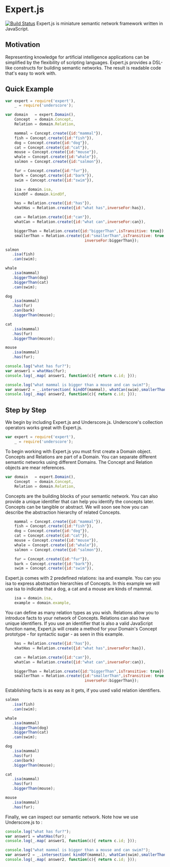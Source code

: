 Expert.js
=========
[![Build Status](https://travis-ci.org/L3V3L9/expert.png)](https://travis-ci.org/L3V3L9/expert)
Expert.js is miniature semantic network framework written in JavaScript.

Motivation
----------
Representing knowledge for artificial intelligence applications can be simplified
by the flexibility of scripting languages. Expert.js provides a DSL-like constructs 
for building semantic networks. The result is readable code that's easy to work with.

Quick Example
-------------
```javascript
var expert = require('expert'),
    _ = require('underscore');

var domain   = expert.Domain(),
    Concept  = domain.Concept,
    Relation = domain.Relation,

    mammal = Concept.create({id:"mammal"}),
    fish = Concept.create({id:"fish"}),
    dog = Concept.create({id:"dog"}),
    cat = Concept.create({id:"cat"}),
    mouse = Concept.create({id:"mouse"}),
    whale = Concept.create({id:"whale"}),
    salmon = Concept.create({id:"salmon"}),

    fur = Concept.create({id:"fur"}),
    bark = Concept.create({id:"bark"}),
    swim = Concept.create({id:"swim"}),

    isa = domain.isa,
    kindOf = domain.kindOf,

    has = Relation.create({id:"has"}),
    whatHas = Relation.create({id:"what has",inverseFor:has}),

    can = Relation.create({id:"can"}),
    whatCan = Relation.create({id:"what can",inverseFor:can}),

    biggerThan = Relation.create({id:"biggerThan",isTransitive: true});
    smallerThan = Relation.create({id:"smallerThan",isTransitive: true, 
                                   inverseFor:biggerThan});

salmon
   .isa(fish)
   .can(swim);

whale
   .isa(mammal)
   .biggerThan(dog)
   .biggerThan(cat)
   .can(swim);

dog
   .isa(mammal)
   .has(fur)
   .can(bark)
   .biggerThan(mouse);

cat
   .isa(mammal)
   .has(fur)
   .biggerThan(mouse);

mouse
   .isa(mammal)
   .has(fur);

console.log("what has fur?");
var answer1 = whatHas(fur);
console.log(_.map( answer1, function(c){ return c.id; }));

console.log("what mammal is bigger than a mouse and can swim?");
var answer2 = _.intersection( kindOf(mammal), whatCan(swim),smallerThan(mouse));
console.log(_.map( answer2, function(c){ return c.id; }));

```

Step by Step
------------

We begin by including Expert.js and Underscore.js. Underscore's 
collection operators works great with Expert.js.

```javascript
var expert = require('expert'),
    _ = require('underscore');
```

To begin working with Expert.js you must first create a Domain object. 
Concepts and Relations are part of a Domain. You can separate different
semantic networks using different Domains. 
The Concept and Relation objects are mear references.

```javascript
var domain   = expert.Domain(),
    Concept  = domain.Concept,
    Relation = domain.Relation,
```

Concepts are the building blocks of your semantic network. You 
can also provide a unique identifier that can help you identify 
the concepts later. Concepts can be tangible or abstract. We will
soon see how you can describe the abstraction hierarchy of related
Concepts.

```javascript
    mammal = Concept.create({id:"mammal"}),
    fish = Concept.create({id:"fish"}),
    dog = Concept.create({id:"dog"}),
    cat = Concept.create({id:"cat"}),
    mouse = Concept.create({id:"mouse"}),
    whale = Concept.create({id:"whale"}),
    salmon = Concept.create({id:"salmon"}),

    fur = Concept.create({id:"fur"}),
    bark = Concept.create({id:"bark"}),
    swim = Concept.create({id:"swim"}),
```

Expert.js comes with 2 predefined relations: isa and example. You 
can you isa to express abstraction hierarchies of Concepts. In this
example we will use isa to indicate that a dog, a cat and a mouse
are kinds of mammal.

```javascript
    isa = domain.isa,
    example = domain.example,
```

You can define as many relation types as you wish. Relations
allow you to introduce facts to your network of Concepts.
Relations can also have unique identifiers. If you use an
identifier that is also a valid JavaScript function name,
Expert.js will create a method for your Domain's Concept
prototype - for syntactic sugar - as seen in this example.

```javascript
    has = Relation.create({id:"has"}),
    whatHas = Relation.create({id:"what has",inverseFor:has}),

    can = Relation.create({id:"can"}),
    whatCan = Relation.create({id:"what can",inverseFor:can}),

    biggerThan = Relation.create({id:"biggerThan",isTransitive: true});
    smallerThan = Relation.create({id:"smallerThan",isTransitive: true, 
                                   inverseFor:biggerThan});
```

Establishing facts is as easy as it gets, if you used valid relation identifiers.

```javascript
salmon
   .isa(fish)
   .can(swim);

whale
   .isa(mammal)
   .biggerThan(dog)
   .biggerThan(cat)
   .can(swim);

dog
   .isa(mammal)
   .has(fur)
   .can(bark)
   .biggerThan(mouse);

cat
   .isa(mammal)
   .has(fur)
   .biggerThan(mouse);

mouse
   .isa(mammal)
   .has(fur);
```

Finally, we can inspect our semantic network. Note how we use Underscore.js to :

```javascript
console.log("what has fur?");
var answer1 = whatHas(fur);
console.log(_.map( answer1, function(c){ return c.id; }));

console.log("what mammal is bigger than a mouse and can swim?");
var answer2 = _.intersection( kindOf(mammal), whatCan(swim),smallerThan(mouse));
console.log(_.map( answer2, function(c){ return c.id; }));
```
